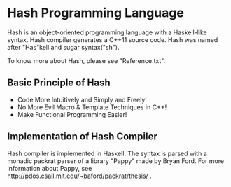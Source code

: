 Hash Programming Language
========================================

Hash is an object-oriented programming language with a Haskell-like syntax.
Hash compiler generates a C++11 source code.
Hash was named after "Has"kell and sugar syntax("sh").

To know more about Hash, please see "Reference.txt".

Basic Principle of Hash
----------------------------------------
* Code More Intuitively and Simply and Freely!
* No More Evil Macro & Template Techniques in C++!
* Make Functional Programming Easier!

Implementation of Hash Compiler
----------------------------------------
Hash compiler is implemented in Haskell.
The syntax is parsed with a monadic packrat parser of a library "Pappy" made by Bryan Ford.
For more information about Pappy, see http://pdos.csail.mit.edu/~baford/packrat/thesis/ .
